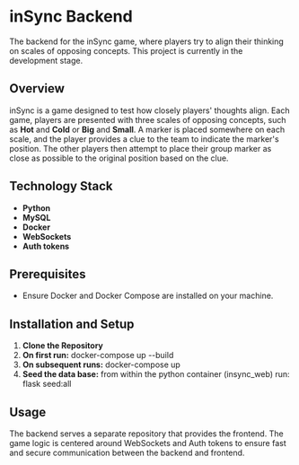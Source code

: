 # inSync Backend

The backend for the inSync game, where players try to align their thinking on scales of opposing concepts. This project is currently in the development stage.

## Overview

inSync is a game designed to test how closely players' thoughts align. Each game, players are presented with three scales of opposing concepts, such as **Hot** and **Cold** or **Big** and **Small**. A marker is placed somewhere on each scale, and the player provides a clue to the team to indicate the marker's position. The other players then attempt to place their group marker as close as possible to the original position based on the clue.

## Technology Stack

- **Python**
- **MySQL**
- **Docker**
- **WebSockets**
- **Auth tokens**

## Prerequisites

- Ensure Docker and Docker Compose are installed on your machine.

## Installation and Setup

1. **Clone the Repository**
2. **On first run:** docker-compose up --build
3. **On subsequent runs:** docker-compose up
4. **Seed the data base:** from within the python container (insync_web) run: flask seed:all

## Usage
The backend serves a separate repository that provides the frontend. The game logic is centered around WebSockets and Auth tokens to ensure fast and secure communication between the backend and frontend.

